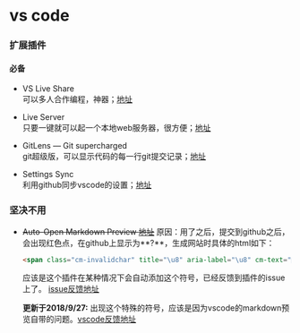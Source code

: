 # vs code

### 扩展插件
#### 必备
- VS Live Share  
  可以多人合作编程，神器；[地址](https://marketplace.visualstudio.com/items?itemName=MS-vsliveshare.vsliveshare)
  
- Live Server  
  只要一键就可以起一个本地web服务器，很方便；[地址](https://marketplace.visualstudio.com/items?itemName=ritwickdey.LiveServer)

- GitLens — Git supercharged  
  git超级版，可以显示代码的每一行git提交记录；[地址](https://marketplace.visualstudio.com/items?itemName=eamodio.gitlens)
  
- Settings Sync  
  利用github同步vscode的设置；[地址](https://marketplace.visualstudio.com/items?itemName=Shan.code-settings-sync)

### 坚决不用
- ~~Auto-Open Markdown Preview [地址](https://marketplace.visualstudio.com/items?itemName=hnw.vscode-auto-open-markdown-preview)~~
  原因：用了之后，提交到github之后，会出现红色点，在github上显示为**?**，生成网站时具体的html如下：
  ``` html
  <span class="cm-invalidchar" title="\u8" aria-label="\u8" cm-text="">•</span>
  ```
  应该是这个插件在某种情况下会自动添加这个符号，已经反馈到插件的issue上了。 
  [issue反馈地址](https://github.com/hnw/vscode-auto-open-markdown-preview/issues/19)   

  **更新于2018/9/27:**
  出现这个特殊的符号，应该是因为vscode的markdown预览自带的问题。[vscode反馈地址](https://github.com/Microsoft/vscode/issues/59521)